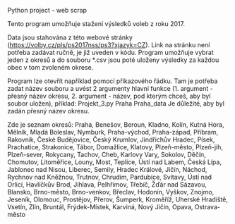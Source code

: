 Python project - web scrap

Tento program umožňuje stažení výsledků voleb z roku 2017. 

Data jsou stahována z této webové stránky (https://volby.cz/pls/ps2017nss/ps3?xjazyk=CZ). Link na stránku není potřeba zadávat ručně, je již uveden v kódu. 
Program umožňuje vybrat jeden z okresů a do souboru *.csv jsou poté uloženy výsledky za každou obec v tom zvoleném okrese. 

Program lze otevřít například pomocí příkazového řádku. Tam je potřeba zadat název souboru a uvést 2 argumenty hlavní funkce (1. argument - přesný název okresu, 2. argument - název, pod kterým chceš, aby byl soubor uložen), příklad: Projekt_3.py Praha Praha_data
Je důležité, aby byl zadán přesný název okresu. 

Zde je seznam okresů:
Praha, Benešov, Beroun, Kladno, Kolín, Kutná Hora, Mělník, Mladá Boleslav, Nymburk, Praha-východ, Praha-západ, Příbram, Rakovník, České Budějovice, Český Krumlov, Jindřichův Hradec, Písek, Prachatice, Strakonice, Tábor, Domažlice, Klatovy, Plzeň-město, Plzeň-jih, Plzeň-sever, Rokycany, Tachov, Cheb, Karlovy Vary, Sokolov, Děčín, Chomutov, Litoměřice, Louny, Most, Teplice, Ústí nad Labem, Česká Lípa, Jablonec nad Nisou, Liberec, Semily, Hradec Králové, Jičín, Náchod, Rychnov nad Kněžnou, Trutnov, Chrudim, Pardubice, Svitavy, Ústí nad Orlicí, Havlíčkův Brod, Jihlava, Pelhřimov, Třebíč, Žďár nad Sázavou, Blansko, Brno-město, Brno-venkov, Břeclav, Hodonín, Vyškov, Znojmo, Jeseník, Olomouc, Prostějov, Přerov, Šumperk, Kroměříž, Uherské Hradiště, Vsetín, Zlín, Bruntál, Frýdek-Místek, Karviná, Nový Jičín, Opava, Ostrava-město
